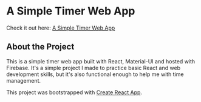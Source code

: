 # A Simple Timer Web App

Check it out here: [A Simple Timer Web App](https://a-simple-timer.web.app/)

## About the Project
This is a simple timer web app built with React, Material-UI and hosted with Firebase. It's a simple project I made to practice basic React and web development skills, but it's also functional enough to help me with time management.

This project was bootstrapped with [Create React App](https://github.com/facebook/create-react-app).
